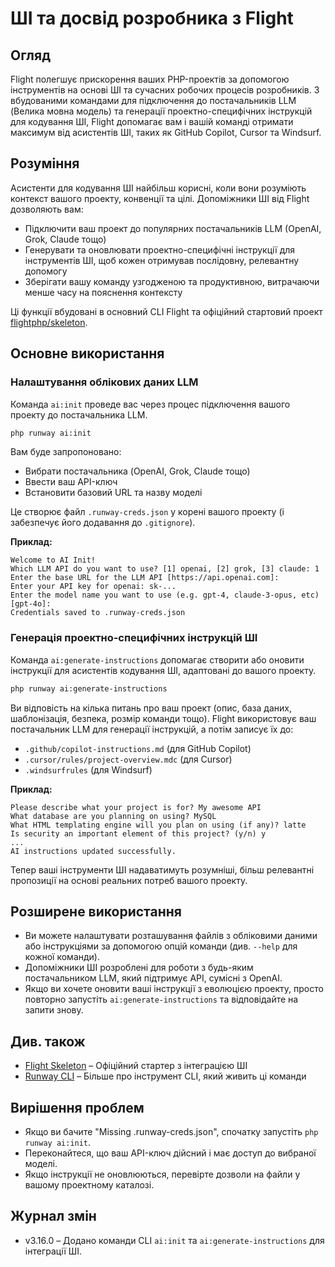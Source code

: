 # ШІ та досвід розробника з Flight

## Огляд

Flight полегшує прискорення ваших PHP-проектів за допомогою інструментів на основі ШІ та сучасних робочих процесів розробників. З вбудованими командами для підключення до постачальників LLM (Велика мовна модель) та генерації проектно-специфічних інструкцій для кодування ШІ, Flight допомагає вам і вашій команді отримати максимум від асистентів ШІ, таких як GitHub Copilot, Cursor та Windsurf.

## Розуміння

Асистенти для кодування ШІ найбільш корисні, коли вони розуміють контекст вашого проекту, конвенції та цілі. Допоміжники ШІ від Flight дозволяють вам:
- Підключити ваш проект до популярних постачальників LLM (OpenAI, Grok, Claude тощо)
- Генерувати та оновлювати проектно-специфічні інструкції для інструментів ШІ, щоб кожен отримував послідовну, релевантну допомогу
- Зберігати вашу команду узгодженою та продуктивною, витрачаючи менше часу на пояснення контексту

Ці функції вбудовані в основний CLI Flight та офіційний стартовий проект [flightphp/skeleton](https://github.com/flightphp/skeleton).

## Основне використання

### Налаштування облікових даних LLM

Команда `ai:init` проведе вас через процес підключення вашого проекту до постачальника LLM.

```bash
php runway ai:init
```

Вам буде запропоновано:
- Вибрати постачальника (OpenAI, Grok, Claude тощо)
- Ввести ваш API-ключ
- Встановити базовий URL та назву моделі

Це створює файл `.runway-creds.json` у корені вашого проекту (і забезпечує його додавання до `.gitignore`).

**Приклад:**
```
Welcome to AI Init!
Which LLM API do you want to use? [1] openai, [2] grok, [3] claude: 1
Enter the base URL for the LLM API [https://api.openai.com]:
Enter your API key for openai: sk-...
Enter the model name you want to use (e.g. gpt-4, claude-3-opus, etc) [gpt-4o]:
Credentials saved to .runway-creds.json
```

### Генерація проектно-специфічних інструкцій ШІ

Команда `ai:generate-instructions` допомагає створити або оновити інструкції для асистентів кодування ШІ, адаптовані до вашого проекту.

```bash
php runway ai:generate-instructions
```

Ви відповість на кілька питань про ваш проект (опис, база даних, шаблонізація, безпека, розмір команди тощо). Flight використовує ваш постачальник LLM для генерації інструкцій, а потім записує їх до:
- `.github/copilot-instructions.md` (для GitHub Copilot)
- `.cursor/rules/project-overview.mdc` (для Cursor)
- `.windsurfrules` (для Windsurf)

**Приклад:**
```
Please describe what your project is for? My awesome API
What database are you planning on using? MySQL
What HTML templating engine will you plan on using (if any)? latte
Is security an important element of this project? (y/n) y
...
AI instructions updated successfully.
```

Тепер ваші інструменти ШІ надаватимуть розумніші, більш релевантні пропозиції на основі реальних потреб вашого проекту.

## Розширене використання

- Ви можете налаштувати розташування файлів з обліковими даними або інструкціями за допомогою опцій команди (див. `--help` для кожної команди).
- Допоміжники ШІ розроблені для роботи з будь-яким постачальником LLM, який підтримує API, сумісні з OpenAI.
- Якщо ви хочете оновити ваші інструкції з еволюцією проекту, просто повторно запустіть `ai:generate-instructions` та відповідайте на запити знову.

## Див. також

- [Flight Skeleton](https://github.com/flightphp/skeleton) – Офіційний стартер з інтеграцією ШІ
- [Runway CLI](/awesome-plugins/runway) – Більше про інструмент CLI, який живить ці команди

## Вирішення проблем

- Якщо ви бачите "Missing .runway-creds.json", спочатку запустіть `php runway ai:init`.
- Переконайтеся, що ваш API-ключ дійсний і має доступ до вибраної моделі.
- Якщо інструкції не оновлюються, перевірте дозволи на файли у вашому проектному каталозі.

## Журнал змін

- v3.16.0 – Додано команди CLI `ai:init` та `ai:generate-instructions` для інтеграції ШІ.